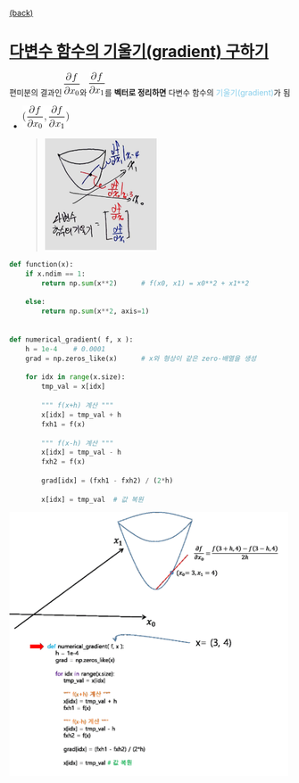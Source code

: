 [(back)](https://github.com/DoranLyong/DL_coding_master/tree/master/Self_tutorial/3_learning/MNIST_learning/4_renew-parameter/1_diff)

# [다변수 함수의 기울기(gradient) 구하기](https://blog.naver.com/cheeryun/221398641642)
편미분의 결과인 <img src="partial_x0.gif">와 <img src="partial_x1.gif">를 <b>벡터로 정리하면</b> 다변수 함수의 <span style="color:skyblue">기울기(gradient)</span>가 됨 
* <img src="gradient_vector.gif">  

    > <img src="gradient.jpg" width=200> <br/>



``` python 
def function(x):  
    if x.ndim == 1: 
        return np.sum(x**2)      # f(x0, x1) = x0**2 + x1**2

    else: 
        return np.sum(x**2, axis=1)


def numerical_gradient( f, x ):
    h = 1e-4    # 0.0001 
    grad = np.zeros_like(x)      # x와 형상이 같은 zero-배열을 생성 

    for idx in range(x.size):
        tmp_val = x[idx]

        """ f(x+h) 계산 """
        x[idx] = tmp_val + h 
        fxh1 = f(x)

        """ f(x-h) 계산 """ 
        x[idx] = tmp_val - h 
        fxh2 = f(x)

        grad[idx] = (fxh1 - fxh2) / (2*h)

        x[idx] = tmp_val  # 값 복원 
```
<img src="gradient_code.gif" width=500>